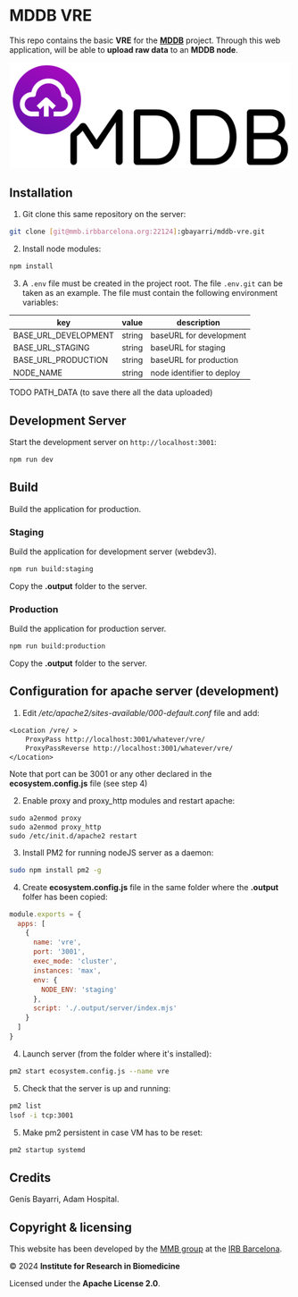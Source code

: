 # MDDB VRE

This repo contains the basic **VRE** for the [**MDDB**](https://mddbr.eu/) project. Through this web application, will be able to **upload raw data** to an **MDDB node**.

![logo](public/img/logo.png)

## Installation

1. Git clone this same repository on the server:

```bash
git clone [git@mmb.irbbarcelona.org:22124]:gbayarri/mddb-vre.git
```

2. Install node modules:

```bash
npm install
```

3. A `.env` file must be created in the project root. The file `.env.git` can be taken as an example. The file must contain the following environment variables:

| key                       | value                                    | description                     |
| ------------------------- | ---------------------------------------- | ------------------------------- |
| BASE_URL_DEVELOPMENT      | string                                   | baseURL for development         |
| BASE_URL_STAGING          | string                                   | baseURL for staging             |
| BASE_URL_PRODUCTION       | string                                   | baseURL for production          |
| NODE_NAME                 | string                                   | node identifier to deploy       |

TODO PATH_DATA (to save there all the data uploaded)

## Development Server

Start the development server on `http://localhost:3001`:

```bash
npm run dev
```

## Build

Build the application for production.

### Staging

Build the application for development server (webdev3).

```bash
npm run build:staging
```

Copy the **.output** folder to the server.

### Production

Build the application for production server.

```bash
npm run build:production
```

Copy the **.output** folder to the server.

## Configuration for apache server (development)

1. Edit */etc/apache2/sites-available/000-default.conf* file and add:

```apacheconf
<Location /vre/ >
    ProxyPass http://localhost:3001/whatever/vre/
    ProxyPassReverse http://localhost:3001/whatever/vre/
</Location>
```

Note that port can be 3001 or any other declared in the **ecosystem.config.js** file (see step 4)

2. Enable proxy and proxy_http modules and restart apache:

```shell
sudo a2enmod proxy
sudo a2enmod proxy_http
sudo /etc/init.d/apache2 restart
```

3. Install PM2 for running nodeJS server as a daemon:

```bash
sudo npm install pm2 -g
```

4. Create **ecosystem.config.js** file in the same folder where the **.output** folfer has been copied:

```javascript
module.exports = {
  apps: [
    {
      name: 'vre',
      port: '3001',
      exec_mode: 'cluster',
      instances: 'max',
      env: {
	    NODE_ENV: 'staging'
      },
      script: './.output/server/index.mjs'
    }
  ]
}
```

4. Launch server (from the folder where it's installed):

```bash
pm2 start ecosystem.config.js --name vre
```

5. Check that the server is up and running:

```bash
pm2 list
lsof -i tcp:3001
```

5. Make pm2 persistent in case VM has to be reset:
    
```bash
pm2 startup systemd
```

## Credits

Genís Bayarri, Adam Hospital.

## Copyright & licensing

This website has been developed by the [MMB group](https://mmb.irbbarcelona.org) at the [IRB Barcelona](https://irbbarcelona.org).

© 2024 **Institute for Research in Biomedicine**

Licensed under the **Apache License 2.0**.